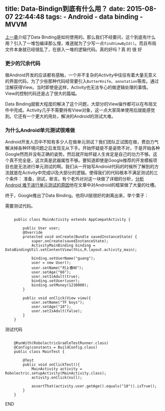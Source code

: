 title: Data-Bindign到底有什么用？
date: 2015-08-07 22:44:48
tags: 
	- Android
	- data binding
	- MVVM
---

[上一章](/2015/08/04/android-data-binding-技术介绍-1/)介绍了Data Binding是如何使用的。那么我们不经要问，这个到底有什么用？引入了一堆包编译那么慢，难道就为了少写一点`findViewById()`。而且布局文件本身就已经很乱了，在嵌入一堆的逻辑代码。真的好吗？真 的 很 好

<!--more-->
### 更少的冗余代码
做Android开发的应该都有感触，一个并不复杂的Activity中往往有着大量无意义的界面代码，为了少些那种代码经常要引入`ButterKnife`、`annotation`等库。通过注解获得View。当时即使是这样，Activity也无法专心的做逻辑处理的事情。View的控制代码还是占了很大的篇幅。

Data Binding就极大程度的解决了这个问题，大部分的View操作都可以在布局文件中完成。Activity几乎不需要持有View对象，这一点大家简单使用后就能感觉到。它还有一个更大的用处，解决的Android的测试大难。

### 为什么Android单元测试很难做
Android开发人员中不知有多少人在做单元测试？我们团队正试图在做，费劲力气解决掉各种环境问题之后发现无从下手。开始怀疑是不是姿势不对，于是开始各种Google然而并没有正确的姿势。然后就开始怀疑人生肯定是自己的功力不够。这个真不完全是，这次真是武器属性不够。要知道即使是Google推荐的开发模板项目也是无法进行单元测试的啊。我们从一开始写Android代码的时候所了解到的方法就是在Activity中完成UI及大部分的逻辑。使得我们的代码根本不满足测试的三个条件： 准备，测试，断言。有个老外对对这一块做了详细的分析，[分析 Android 难于进行单元测试的原因](http://blog.csdn.net/column/details/whyunittesthard.html)他在文章中对Android的框架做了大量的吐槽。

终于，Google推出了Data Binding。他将UI层很好的剥离出来，举个栗子：

需要测试代码。

```

	public class MainActivity extends AppCompatActivity {

	    public User user;
	    @Override
	    protected void onCreate(Bundle savedInstanceState) {
	        super.onCreate(savedInstanceState);
	        ActivityMainBinding binding = DataBindingUtil.setContentView(this,R.layout.activity_main);

	        binding.setUserName("guang");
	        user = new User();
	        user.setName("村上春树");
	        user.setAge("66");
	        user.setIsAdult(true);
	        binding.setUser(user);
	        binding.setMoney(1230000);
	    }

	    public void onClick(View view){
	        user.setName("TF boys");
	        user.setAge("18");
	        user.setIsAdult(false);
	    }
	}

```

测试代码

```

	@RunWith(RobolectricGradleTestRunner.class)
	@Config(constants = BuildConfig.class)
	public class MainTest {

	    @Test
	    public void onClickTest(){
	        MainActivity activity = Robolectric.setupActivity(MainActivity.class);
	        activity.onClick(null);

	        assertThat(activity.user.getAge().equals("18")).isTrue();
	    }
	}
```

END 
